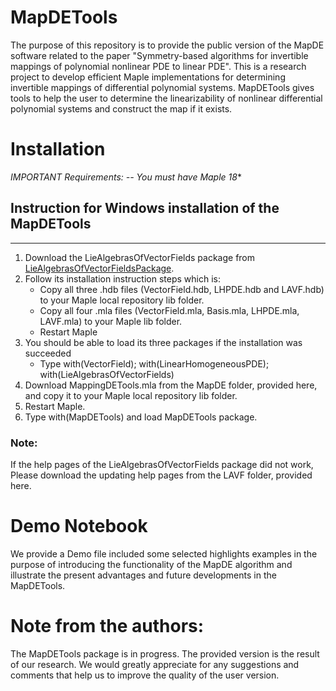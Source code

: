 # MapDETools
The purpose of this repository is to provide the public version of the MapDE software related to the paper "Symmetry-based algorithms for invertible mappings of polynomial nonlinear PDE to linear PDE".  This is a research project to develop efficient Maple implementations for determining invertible mappings of differential polynomial systems. 
MapDETools gives tools to help the user to determine the linearizability of nonlinear differential polynomial systems and construct the map if it exists.

# Installation
**IMPORTANT* Requirements:    -- You must have Maple 18**
## Instruction for Windows installation of the MapDETools
******************************************************************
1. Download the LieAlgebrasOfVectorFields package from [LieAlgebrasOfVectorFieldsPackage](http://www.canberra.edu.au/research/faculty-research-centres/msrc/projects/lavf).
2. Follow its installation instruction steps which is: 
   - Copy all three .hdb files (VectorField.hdb, LHPDE.hdb and LAVF.hdb) to your Maple local repository lib folder.  
   - Copy all four .mla files (VectorField.mla, Basis.mla, LHPDE.mla, LAVF.mla) to your Maple lib folder.
   - Restart Maple 
3.  You should be able to load its three packages if the installation was succeeded
    - Type  with(VectorField); with(LinearHomogeneousPDE); with(LieAlgebrasOfVectorFields)
4. Download MappingDETools.mla from the MapDE folder, provided here, and copy it to your Maple local repository lib folder.
5. Restart Maple.
6. Type with(MapDETools) and load MapDETools package.
### Note: 
If the help pages of the LieAlgebrasOfVectorFields package did not work, Please download the updating help pages from the LAVF folder, provided here.


# Demo Notebook
We provide a Demo file included some selected highlights examples in the purpose of introducing the functionality of the MapDE algorithm and illustrate the present advantages and future developments in the MapDETools.

# Note from the authors: 
The MapDETools package is in progress. The provided version is the result of our research. We would greatly appreciate for any suggestions and comments that help us to improve the quality of the user version.

